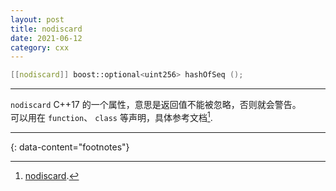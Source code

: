 ```yaml
---
layout: post
title: nodiscard
date: 2021-06-12
category: cxx
---
```


```c++
[[nodiscard]] boost::optional<uint256> hashOfSeq ();
```

***

`nodiscard` C++17 的一个属性，意思是返回值不能被忽略，否则就会警告。  
可以用在 `function`、 `class` 等声明，具体参考文档[^1].  

---
{: data-content="footnotes"}

[^1]: [nodiscard](https://en.cppreference.com/w/cpp/language/attributes/nodiscard).  

